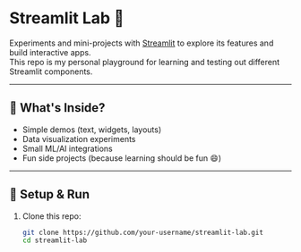# Streamlit Lab 🚀

Experiments and mini-projects with [Streamlit](https://streamlit.io/) to explore its features and build interactive apps.  
This repo is my personal playground for learning and testing out different Streamlit components.

---

## 📌 What's Inside?
- Simple demos (text, widgets, layouts)
- Data visualization experiments
- Small ML/AI integrations
- Fun side projects (because learning should be fun 😄)

---

## 🔧 Setup & Run
1. Clone this repo:
   ```bash
   git clone https://github.com/your-username/streamlit-lab.git
   cd streamlit-lab
